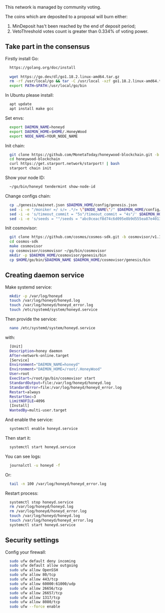 This network is managed by community voting.

The coins which are deposited to a proposal will burn either:
1) MinDeposit has't been reached by the end of deposit period;
2) VetoThreshold votes count is greater than 0.334% of voting power.


## Take part in the consensus

Firstly install Go:
```sh
  https://golang.org/doc/install
  
  wget https://go.dev/dl/go1.18.2.linux-amd64.tar.gz
  rm -rf /usr/local/go && tar -C /usr/local -xzf go1.18.2.linux-amd64.tar.gz
  export PATH=$PATH:/usr/local/go/bin
```

In Ubuntu please install:
```sh
  apt update
  apt install make gcc
```

Set envs:
```sh
  export DAEMON_NAME=honeyd
  export DAEMON_HOME=$HOME/.HoneyWood
  export NODE_NAME=YOUR_NODE_NAME
```

Init chain:
```sh
  git clone https://github.com/MonetaToday/honeywood-blockchain.git -b v0.1.6
  cd honeywood-blockchain
  curl https://get.starport.network/starport! | bash
  starport chain init
```

Show your node ID:
```sh
  ~/go/bin/honeyd tendermint show-node-id
```

Change configs chain:
```sh
  cp ./genesis/mainnet.json $DAEMON_HOME/config/genesis.json
  sed -i -e "/moniker =/ s/= .*/= \"$NODE_NAME\"/" $DAEMON_HOME/config/config.toml
  sed -i -e 's/timeout_commit = "5s"/timeout_commit = "4s"/' $DAEMON_HOME/config/config.toml
  sed -i -e 's/seeds = ""/seeds = "abc0ceacf8d74c6d095e8b9d555ea87e40137f57@139.162.241.189:26656"/' $DAEMON_HOME/config/config.toml
```

Init cosmovisor:
```sh
  git clone https://github.com/cosmos/cosmos-sdk.git -b cosmovisor/v1.1.0
  cd cosmos-sdk
  make cosmovisor
  cp cosmovisor/cosmovisor ~/go/bin/cosmovisor
  mkdir -p $DAEMON_HOME/cosmovisor/genesis/bin
  cp $HOME/go/bin/$DAEMON_NAME $DAEMON_HOME/cosmovisor/genesis/bin
```

## Creating daemon service

Make systemd service:
```sh
  mkdir -p /var/log/honeyd
  touch /var/log/honeyd/honeyd.log
  touch /var/log/honeyd/honeyd_error.log
  touch /etc/systemd/system/honeyd.service
```

Then provide the service:
```sh
  nano /etc/systemd/system/honeyd.service
```

with:
```sh
  [Unit]
  Description=honey daemon
  After=network-online.target
  [Service]
  Environment="DAEMON_NAME=honeyd"
  Environment="DAEMON_HOME=/root/.HoneyWood"
  User=root
  ExecStart=/root/go/bin/cosmovisor start
  StandardOutput=file:/var/log/honeyd/honeyd.log
  StandardError=file:/var/log/honeyd/honeyd_error.log
  Restart=always
  RestartSec=3
  LimitNOFILE=4096
  [Install]
  WantedBy=multi-user.target
```

And enable the service:
```sh
  systemctl enable honeyd.service
```

Then start it:
```sh
  systemctl start honeyd.service
```

You can see logs:
```sh
  journalctl -u honeyd -f
```

Or:
```sh
  tail -n 100 /var/log/honeyd/honeyd_error.log
```

Restart process:
```sh
  systemctl stop honeyd.service
  rm /var/log/honeyd/honeyd.log
  rm /var/log/honeyd/honeyd_error.log
  touch /var/log/honeyd/honeyd.log
  touch /var/log/honeyd/honeyd_error.log
  systemctl start honeyd.service
```

## Security settings

Config your firewall:
```sh
  sudo ufw default deny incoming
  sudo ufw default allow outgoing
  sudo ufw allow OpenSSH
  sudo ufw allow 80/tcp
  sudo ufw allow 443/tcp
  sudo ufw allow 60000:61000/udp
  sudo ufw allow 26656/tcp
  sudo ufw allow 26657/tcp
  sudo ufw allow 1317/tcp
  sudo ufw allow 8080/tcp
  sudo ufw --force enable
```